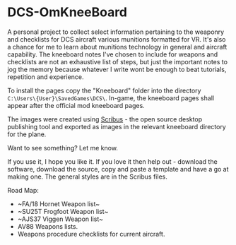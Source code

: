 # DCS-OmKneeBoard

A personal project to collect select information pertaining to the weaponry and checklists for DCS aircraft various munitions formatted for VR. It's also a chance for me to learn about munitions technology in general and aircraft capability. The kneeboard notes I've chosen to include for weapons and checklists are not an exhaustive list of steps, but just the important notes to jog the memory because whatever I write wont be enough to beat tutorials, repetition and experience.

To install the pages copy the "Kneeboard" folder into the directory `C:\Users\{User}\SavedGames\DCS\`. In-game, the kneeboard pages shall appear after the official mod kneeboard pages.

The images were created using [Scribus](https://www.scribus.net/) - the open source desktop publishing tool and exported as images in the relevant kneeboard directory for the plane.

Want to see something? Let me know.

If you use it, I hope you like it. If you love it then help out - download the software, download the source, copy and paste a template and have a go at making one. The general styles are in the Scribus files.

Road Map:
* ~FA/18 Hornet Weapon list~
* ~SU25T Frogfoot Weapon list~
* ~AJS37 Viggen Weapon list~
* AV88 Weapons lists.
* Weapons procedure checklists for current aircraft.
